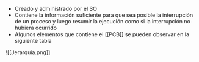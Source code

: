 * Creado y administrado por el SO
* Contiene la información suficiente para que sea posible la interrupción de un proceso y luego resumir la ejecución como si la interrupción no hubiera ocurrido
* Algunos elementos que contiene el [[PCB]] se pueden observar en la siguiente tabla

![[Jerarquía.png]]